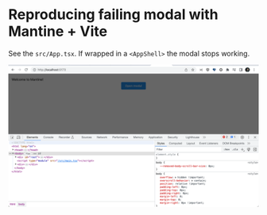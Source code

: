 # Reproducing failing modal with Mantine + Vite

See the `src/App.tsx`.
If wrapped in a `<AppShell>` the modal stops working.

![Screenshot of modal not appearing](./screenshot.png)
